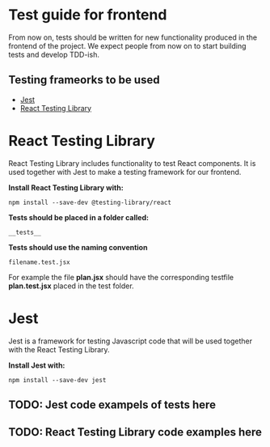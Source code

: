 # Test guide for frontend 
From now on, tests should be written for new functionality produced in the frontend of the project.
We expect people from now on to start building tests and develop TDD-ish. 

## Testing frameorks to be used
- [Jest](https://jestjs.io/docs/getting-started)
- [React Testing Library](https://testing-library.com/docs/react-testing-library/intro)

# React Testing Library
React Testing Library includes functionality to test React components. It is used together with Jest to make a testing framework for our frontend.

**Install React Testing Library with:**

    npm install --save-dev @testing-library/react 

**Tests should be placed in a folder called:**

    __tests__ 

**Tests should use the naming convention**

    filename.test.jsx
    
For example the file **plan.jsx** should have the corresponding testfile **plan.test.jsx** placed in the test folder.

# Jest
Jest is a framework for testing Javascript code that will be used together with the React Testing Library.

**Install Jest with:**

    npm install --save-dev jest 

## TODO: Jest code exampels of tests here


## TODO: React Testing Library code examples here
